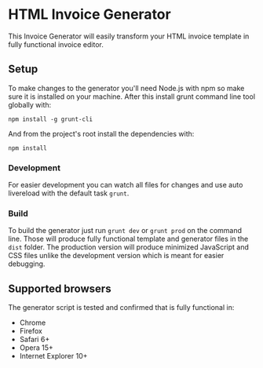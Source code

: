 # HTML Invoice Generator

This Invoice Generator will easily transform your HTML invoice template in fully functional invoice editor.

## Setup

To make changes to the generator you'll need Node.js with npm so make sure it is installed on your machine. After this install grunt command line tool globally with:

`npm install -g grunt-cli`

And from the project's root install the dependencies with:

`npm install`

### Development
For easier development you can watch all files for changes and use auto livereload with the default task `grunt`.

### Build

To build the generator just run `grunt dev` or `grunt prod` on the command line. Those will produce fully functional template and generator files in the `dist` folder. The production version will produce minimized JavaScript and CSS files unlike the development version which is meant for easier debugging.

## Supported browsers

The generator script is tested and confirmed that is fully functional in:

* Chrome
* Firefox
* Safari 6+
* Opera 15+
* Internet Explorer 10+